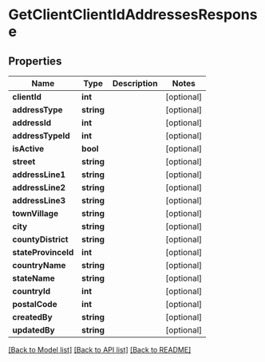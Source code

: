 # GetClientClientIdAddressesResponse

## Properties
Name | Type | Description | Notes
------------ | ------------- | ------------- | -------------
**clientId** | **int** |  | [optional] 
**addressType** | **string** |  | [optional] 
**addressId** | **int** |  | [optional] 
**addressTypeId** | **int** |  | [optional] 
**isActive** | **bool** |  | [optional] 
**street** | **string** |  | [optional] 
**addressLine1** | **string** |  | [optional] 
**addressLine2** | **string** |  | [optional] 
**addressLine3** | **string** |  | [optional] 
**townVillage** | **string** |  | [optional] 
**city** | **string** |  | [optional] 
**countyDistrict** | **string** |  | [optional] 
**stateProvinceId** | **int** |  | [optional] 
**countryName** | **string** |  | [optional] 
**stateName** | **string** |  | [optional] 
**countryId** | **int** |  | [optional] 
**postalCode** | **int** |  | [optional] 
**createdBy** | **string** |  | [optional] 
**updatedBy** | **string** |  | [optional] 

[[Back to Model list]](../../README.md#documentation-for-models) [[Back to API list]](../../README.md#documentation-for-api-endpoints) [[Back to README]](../../README.md)

